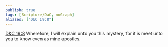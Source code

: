 ```yaml
---
publish: true
tags: [Scripture/DaC, noGraph]
aliases: ["D&C 19:8"]
---
```

[D&C 19:8](https://churchofjesuschrist.org/study/scriptures/dc-testament/dc/19?lang=eng&id=p8#p8) Wherefore, I will explain unto you this mystery, for it is meet unto you to know even as mine apostles.

